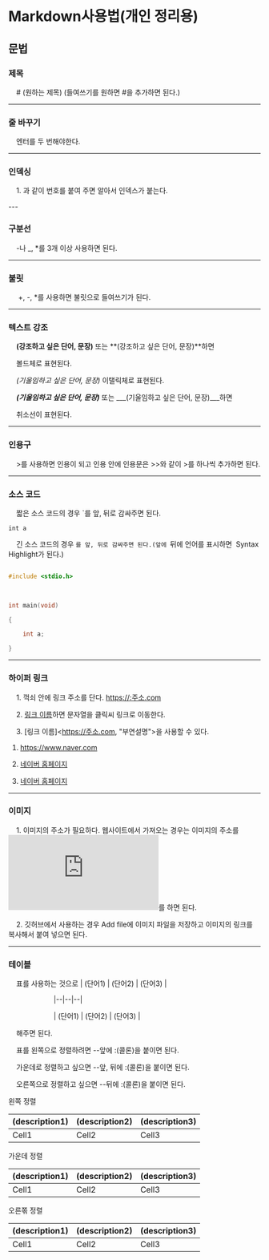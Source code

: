 # Markdown사용법(개인 정리용)

  

## 문법

  

### 제목

  

    # (원하는 제목) (들여쓰기를 원하면 #을 추가하면 된다.)

---

### 줄 바꾸기

  

    엔터를 두 번해야한다.

---

### 인덱싱

    1. 과 같이 번호를 붙여 주면 알아서 인덱스가 붙는다.

---    

### 구분선

  

    -나 _, *를 3개 이상 사용하면 된다.

---

### 불릿  

  

     +, -, *를 사용하면 불릿으로 들여쓰기가 된다.

---

### 텍스트 강조

  

    **(강조하고 싶은 단어, 문장)** 또는 **(강조하고 싶은 단어, 문장)**하면

    볼드체로 표현된다.

    _(기울임하고 싶은 단어, 문장)_ 이탤릭체로 표현된다.

    ***(기울임하고 싶은 단어, 문장)*** 또는 ___(기울임하고 싶은 단어, 문장)___하면

    취소선이 표현된다.

---

### 인용구

    >를 사용하면 인용이 되고 인용 안에 인용문은 >>와 같이 >를 하나씩 추가하면 된다.

---

### 소스 코드

    짧은 소스 코드의 경우 `를 앞, 뒤로 감싸주면 된다.

`int a`

    긴 소스 코드의 경우 ```를 앞, 뒤로 감싸주면 된다.(앞에 ```뒤에 언어를 표시하면  Syntax Highlight가 된다.)

```c

#include <stdio.h>

  

int main(void)

{

    int a;

}

```

---

### 하이퍼 링크

    1. 꺽쇠 안에 링크 주소를 단다. <https://:주소.com>

    2. [링크 이름](https://주소.com)하면 문자열을 클릭씨 링크로 이동한다.

    3. [링크 이름]<https://주소.com, "부연설명">을 사용할 수 있다.

1. <https://www.naver.com>

2. [네이버 홈페이지](https://www.naver.com)

3. [네이버 홈페이지](https://www.naver.com, "네이버 홈페이지로 이동한다.")

---

### 이미지

    1. 이미지의 주소가 필요하다. 웹사이트에서 가져오는 경우는 이미지의 주소를 ![설명](https://주소.com)를 하면 된다.

    2. 깃허브에서 사용하는 경우 Add file에 이미지 파일을 저장하고 이미지의 링크를 복사해서 붙여 넣으면 된다.

---

### 테이블

    표를 사용하는 것으로 | (단어1) | (단어2) | (단어3) |

                       |--|--|--|

                       | (단어1) | (단어2) | (단어3) |

    해주면 된다.

    표를 왼쪽으로 정렬하려면 --앞에 :(콜론)을 붙이면 된다.

    가운데로 정렬하고 싶으면 --앞, 뒤에 :(콜론)을 붙이면 된다.

    오른쪽으로 정렬하고 싶으면 --뒤에 :(콜론)을 붙이면 된다.

  

왼쪽 정렬

| (description1) | (description2) | (description3) |
|:---|:---|:---|
| Cell1| Cell2 | Cell3 |

  

가운데 정렬

| (description1) | (description2) | (description3) |
|:---|:---|:---|
| Cell1| Cell2 | Cell3 |
  

오른쪾 정렬

| (description1) | (description2) | (description3) |
|:---|:---|:---|
| Cell1| Cell2 | Cell3 |
